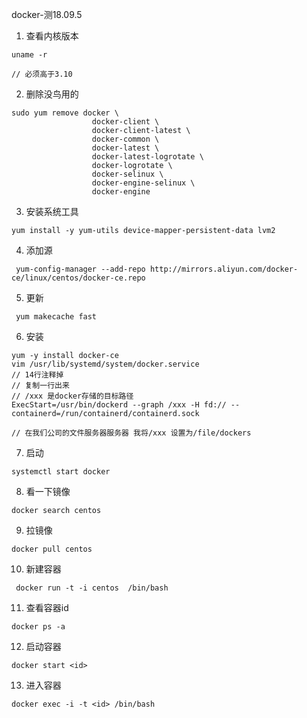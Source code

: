 docker-测18.09.5
1. 查看内核版本
```
uname -r

// 必须高于3.10
``` 

2. 删除没鸟用的
```
sudo yum remove docker \
                  docker-client \
                  docker-client-latest \
                  docker-common \
                  docker-latest \
                  docker-latest-logrotate \
                  docker-logrotate \
                  docker-selinux \
                  docker-engine-selinux \
                  docker-engine
```
3. 安装系统工具
```
yum install -y yum-utils device-mapper-persistent-data lvm2
```
4. 添加源
```
 yum-config-manager --add-repo http://mirrors.aliyun.com/docker-ce/linux/centos/docker-ce.repo
```
5. 更新
```
 yum makecache fast
```
6. 安装
```
yum -y install docker-ce
vim /usr/lib/systemd/system/docker.service
// 14行注释掉
// 复制一行出来
// /xxx 是docker存储的目标路径
ExecStart=/usr/bin/dockerd --graph /xxx -H fd:// --containerd=/run/containerd/containerd.sock

// 在我们公司的文件服务器服务器 我将/xxx 设置为/file/dockers

```
7. 启动
```
systemctl start docker
```
8. 看一下镜像
```
docker search centos
```
9. 拉镜像
```
docker pull centos
```
10. 新建容器
```
 docker run -t -i centos  /bin/bash
```
11. 查看容器id
```
docker ps -a
```
12. 启动容器
```
docker start <id>
```
13. 进入容器
```
docker exec -i -t <id> /bin/bash
```